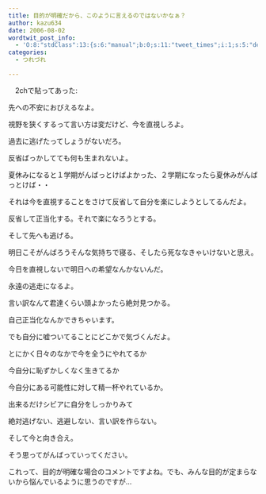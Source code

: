 ```yaml
---
title: 目的が明確だから、このように言えるのではないかなぁ？
author: kazu634
date: 2006-08-02
wordtwit_post_info:
  - 'O:8:"stdClass":13:{s:6:"manual";b:0;s:11:"tweet_times";i:1;s:5:"delay";i:0;s:7:"enabled";i:1;s:10:"separation";s:2:"60";s:7:"version";s:3:"3.7";s:14:"tweet_template";b:0;s:6:"status";i:2;s:6:"result";a:0:{}s:13:"tweet_counter";i:2;s:13:"tweet_log_ids";a:1:{i:0;i:2471;}s:9:"hash_tags";a:0:{}s:8:"accounts";a:1:{i:0;s:7:"kazu634";}}'
categories:
  - つれづれ

---
```

<div class="section">
<p>
    　2chで貼ってあった:
</p>
  
<p>
<blockquote>
</blockquote>
    
<p>
      先への不安におびえるなよ。
</p>
    
<p>
      視野を狭くするって言い方は変だけど、今を直視しろよ。
</p>
    
<p>
      過去に逃げたってしょうがないだろ。
</p>
    
<p>
      反省ばっかしてても何も生まれないよ。
</p>
    
<p>
      夏休みになると１学期がんばっとけばよかった、２学期になったら夏休みがんばっとけば・・
</p>
    
<p>
      それは今を直視することをさけて反省して自分を楽にしようとしてるんだよ。
</p>
    
<p>
      反省して正当化する。それで楽になろうとする。
</p>
    
<p>
      そして先へも逃げる。
</p>
    
<p>
      明日こそがんばろうそんな気持ちで寝る、そしたら死ななきゃいけないと思え。
</p>
    
<p>
      今日を直視しないで明日への希望なんかないんだ。
</p>
    
<p>
      永遠の逃走になるよ。
</p>
    
<p>
      言い訳なんて君達くらい頭よかったら絶対見つかる。
</p>
    
<p>
      自己正当化なんかできちゃいます。
</p>
    
<p>
      でも自分に嘘ついてることにどこかで気づくんだよ。
</p>
    
<p>
      とにかく日々のなかで今を全うにやれてるか
</p>
    
<p>
      今自分に恥ずかしくなく生きてるか
</p>
    
<p>
      今自分にある可能性に対して精一杯やれているか。
</p>
    
<p>
      出来るだけシビアに自分をしっかりみて
</p>
    
<p>
      絶対逃げない、逃避しない、言い訳を作らない。
</p>
    
<p>
      そして今と向き合え。
</p>
    
<p>
      そう思ってがんばっていってください。
</p>
</p>
  
<p>
    これって、目的が明確な場合のコメントですよね。でも、みんな目的が定まらないから悩んでいるように思うのですが…
</p>
</div>
